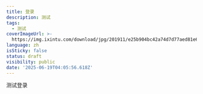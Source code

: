 ```yaml
---
title: 登录
description: 测试
tags:
  - 测试
coverImageUrl: >-
  https://img.ixintu.com/download/jpg/201911/e25b904bc42a74d7d77aed81e66d772c.jpg
language: zh
isSticky: false
status: draft
visibility: public
date: '2025-06-19T04:05:56.618Z'
---
```

测试登录
